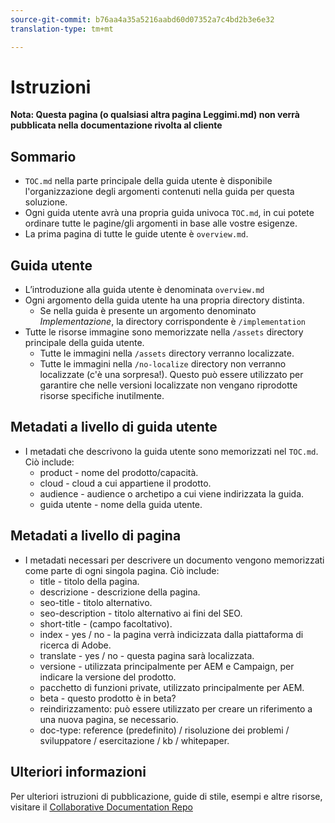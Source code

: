 ```yaml
---
source-git-commit: b76aa4a35a5216aabd60d07352a7c4bd2b3e6e32
translation-type: tm+mt

---
```

# Istruzioni

**Nota: Questa pagina (o qualsiasi altra pagina Leggimi.md) non verrà pubblicata nella documentazione rivolta al cliente**

## Sommario

+ `TOC.md` nella parte principale della guida utente è disponibile l'organizzazione degli argomenti contenuti nella guida per questa soluzione.
+ Ogni guida utente avrà una propria guida univoca `TOC.md`, in cui potete ordinare tutte le pagine/gli argomenti in base alle vostre esigenze.
+ La prima pagina di tutte le guide utente è `overview.md`.

## Guida utente

+ L’introduzione alla guida utente è denominata `overview.md`
+ Ogni argomento della guida utente ha una propria directory distinta.
   + Se nella guida è presente un argomento denominato *Implementazione*, la directory corrispondente è `/implementation`
+ Tutte le risorse immagine sono memorizzate nella `/assets` directory principale della guida utente.
   + Tutte le immagini nella `/assets` directory verranno localizzate.
   + Tutte le immagini nella `/no-localize` directory non verranno localizzate (c'è una sorpresa!). Questo può essere utilizzato per garantire che nelle versioni localizzate non vengano riprodotte risorse specifiche inutilmente.

## Metadati a livello di guida utente

+ I metadati che descrivono la guida utente sono memorizzati nel `TOC.md`. Ciò include:
   + product - nome del prodotto/capacità.
   + cloud - cloud a cui appartiene il prodotto.
   + audience - audience o archetipo a cui viene indirizzata la guida.
   + guida utente - nome della guida utente.

## Metadati a livello di pagina

+ I metadati necessari per descrivere un documento vengono memorizzati come parte di ogni singola pagina. Ciò include:
   + title - titolo della pagina.
   + descrizione - descrizione della pagina.
   + seo-title - titolo alternativo.
   + seo-description - titolo alternativo ai fini del SEO.
   + short-title - (campo facoltativo).
   + index - yes / no - la pagina verrà indicizzata dalla piattaforma di ricerca di Adobe.
   + translate - yes / no - questa pagina sarà localizzata.
   + versione - utilizzata principalmente per AEM e Campaign, per indicare la versione del prodotto.
   + pacchetto di funzioni private, utilizzato principalmente per AEM.
   + beta - questo prodotto è in beta?
   + reindirizzamento: può essere utilizzato per creare un riferimento a una nuova pagina, se necessario.
   + doc-type: reference (predefinito) / risoluzione dei problemi / sviluppatore / esercitazione / kb / whitepaper.

## Ulteriori informazioni

Per ulteriori istruzioni di pubblicazione, guide di stile, esempi e altre risorse, visitare il [Collaborative Documentation Repo](https://git.corp.adobe.com/AdobeDocs/collaborative-doc-instructions)
